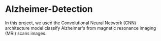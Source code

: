 # Alzheimer-Detection
In this project, we used the Convolutional Neural Network (CNN) architecture model classify Alzheimer's from magnetic resonance imaging (MRI) scans images. 
